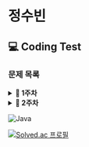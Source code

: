 # 정수빈

## 💻 Coding Test

### **문제 목록**

<details markdown="1">
<summary><strong>📄 1주차 </strong></summary>

| 푼 문제 수 | 문풀 사이트 |                    문제번호                     | 제목          | 풀이                                       |
| :--------: | :---------: | :---------------------------------------------: | ------------- | ------------------------------------------ |
|     1      | Coding Bat  | [warmup1_1](https://codingbat.com/prob/p187868) | SleepIn       | [풀이](https://codingbat.com/prob/p187868) |
|     2      | Coding Bat  | [warmup1_2](https://codingbat.com/prob/p181646) | MonkeyTrouble | [풀이](https://codingbat.com/prob/p181646) |
|     3      | Coding Bat  | [warmup1_3](https://codingbat.com/prob/p154485) | SumDouble     | [풀이](https://codingbat.com/prob/p154485) |
|     4      | Coding Bat  | [warmup1_4](https://codingbat.com/prob/p116624) | SumDouble     | [풀이](https://codingbat.com/prob/p116624) |

---

</details>

<details markdown="1">
<summary><strong>📄 2주차 </strong></summary>

| 푼 문제 수 |                 문제번호/URL                 |       제목        | 풀이                                                                                                   |
| :--------: | :------------------------------------------: | :---------------: | ------------------------------------------------------------------------------------------------------ |
|     1      | [2557](https://www.acmicpc.net/problem/2557) | 입출력과 사칙연산 | [풀이](https://github.com/SoobinJung1013/coding_test_study/blob/main/soobinJung/BaekJoon/1/example.md) |

---

</details>

![Java](https://img.shields.io/badge/java-%23ED8B00.svg?style=for-the-badge&logo=java&logoColor=white)

[![Solved.ac
프로필](http://mazassumnida.wtf/api/v2/generate_badge?boj=sb991013)](https://solved.ac/sb991013)
